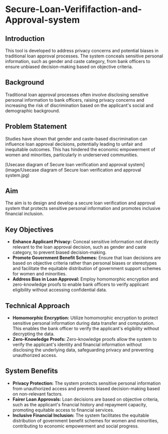 # Secure-Loan-Verififaction-and-Approval-system

## Introduction

This tool is developed to address privacy concerns and potential biases in traditional loan approval processes. The system conceals sensitive personal information, such as gender and caste category, from bank officers to ensure unbiased decision-making based on objective criteria.

## Background

Traditional loan approval processes often involve disclosing sensitive personal information to bank officers, raising privacy concerns and increasing the risk of discrimination based on the applicant's social and demographic background.

## Problem Statement

Studies have shown that gender and caste-based discrimination can influence loan approval decisions, potentially leading to unfair and inequitable outcomes. This has hindered the economic empowerment of women and minorities, particularly in underserved communities.

[Usecase diagram of Secure loan verification and approval system](image/Usecase diagram of Secure loan verification and approval system.jpg)


## Aim
The aim is to design and develop a secure loan verification and approval system that protects sensitive personal information and promotes inclusive financial inclusion.

## Key Objectives
- **Enhance Applicant Privacy:** Conceal sensitive information not directly relevant to the loan approval decision, such as gender and caste category, to prevent biased decision-making.
- **Promote Government Benefit Schemes:** Ensure that loan decisions are based on objective criteria rather than personal biases or stereotypes and facilitate the equitable distribution of government support schemes for women and minorities.
- **Address Bias in Loan Approval:** Employ homomorphic encryption and zero-knowledge proofs to enable bank officers to verify applicant eligibility without accessing confidential data.

## Technical Approach
- **Homomorphic Encryption:** Utilize homomorphic encryption to protect sensitive personal information during data transfer and computation. This enables the bank officer to verify the applicant's eligibility without decrypting the data.
- **Zero-Knowledge Proofs:** Zero-knowledge proofs allow the system to verify the applicant's identity and financial information without disclosing the underlying data, safeguarding privacy and preventing unauthorized access.

## System Benefits
- **Privacy Protection:** The system protects sensitive personal information from unauthorized access and prevents biased decision-making based on non-relevant factors.
- **Fairer Loan Approvals:** Loan decisions are based on objective criteria, such as the applicant's financial history and repayment capacity, promoting equitable access to financial services.
- **Inclusive Financial Inclusion:** The system facilitates the equitable distribution of government benefit schemes for women and minorities, contributing to economic empowerment and social progress.


